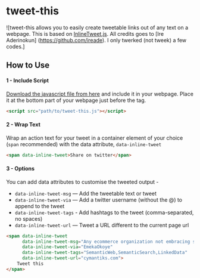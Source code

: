 # tweet-this

![tweet-this allows you to easily create tweetable links out of any text on a webpage. This is based on [InlineTweet.js](http://ireade.github.io/inlinetweetjs/). All credits goes to [Ire Aderinokun] (https://github.com/ireade). I only twerked (not tweek) a few codes.]



## How to Use


#### 1 - Include Script

[Download the javascript file from here](https://github.com/emekaokoye/tweet-this/blob/master/src/tweet-this.js) and include it in your webpage. Place it at the bottom part of your webpage just before the </body> tag.

```html
<script src="path/to/tweet-this.js"></script>
```


#### 2 - Wrap Text

Wrap an action text for your tweet in a container element of your choice (`span` recommended) with the data attribute, `data-inline-tweet`


```html
<span data-inline-tweet>Share on twitter</span>
```


#### 3 - Options

You can add data attributes to customise the tweeted output -

- `data-inline-tweet-msg` — Add the tweetable text or tweet
- `data-inline-tweet-via` — Add a twitter username (without the @) to append to the tweet
- `data-inline-tweet-tags` - Add hashtags to the tweet (comma-separated, no spaces)
- `data-inline-tweet-url` — Tweet a URL different to the current page url

```html
<span data-inline-tweet       
	  data-inline-tweet-msg="Any ecommerce organization not embracing semantic search has itself to blame"   
	  data-inline-tweet-via="EmekaOkoye"   
	  data-inline-tweet-tags="SemanticWeb,SemanticSearch,LinkedData"    
	  data-inline-tweet-url="cymantiks.com">   
	Tweet this 
</span>
```
